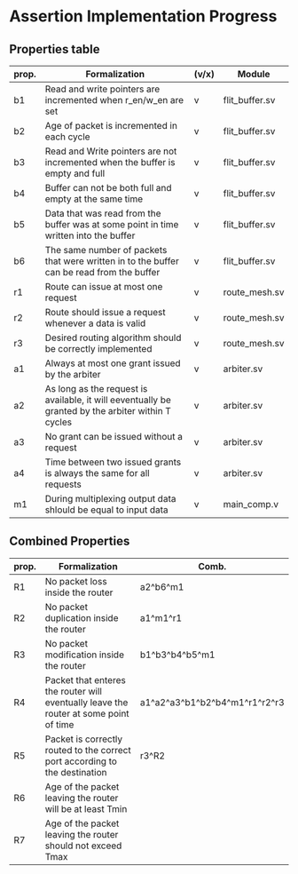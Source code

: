 # Assertion Implementation Progress

## Properties table

| prop. | Formalization  | (v/x) | Module |
|---|---|---|---|
| b1  | Read and write pointers are incremented when r_en/w_en are set | v | flit_buffer.sv |
| b2  | Age of packet is incremented in each cycle | v | flit_buffer.sv |
| b3 | Read and Write pointers are not incremented when the buffer is empty and full | v | flit_buffer.sv |
|  b4  | Buffer can not be both full and empty at the same time | v | flit_buffer.sv |
|  b5  | Data that was read from the buffer was at some point in time written into the buffer | v | flit_buffer.sv |
|  b6  | The same number of packets that were written in to the buffer can be read from the buffer | v | flit_buffer.sv |
|  r1  |  Route can issue at most one request | v | route_mesh.sv |
|  r2  | Route should issue a request whenever a data is valid | v | route_mesh.sv |
|  r3  | Desired routing algorithm should be correctly implemented | v | route_mesh.sv |
|  a1  | Always at most one grant issued by the arbiter | v | arbiter.sv |
|  a2  | As long as the request is available, it will eeventually be granted by the arbiter within T cycles | v | arbiter.sv |
|  a3  | No grant can be issued without a request | v | arbiter.sv |
|  a4  | Time between two issued grants is always the same for all requests | v | arbiter.sv |
|  m1  | During multiplexing output data shlould be equal to input data | v | main_comp.v |

## Combined Properties

| prop. | Formalization  | Comb. | 
|---|---|---|
| R1 | No packet loss inside the router | a2^b6^m1 |
| R2 | No packet duplication inside the router | a1^m1^r1  |
| R3 | No packet modification inside the router  | b1^b3^b4^b5^m1  |
| R4 | Packet that enteres the router will eventually leave the router at some point of time  | a1^a2^a3^b1^b2^b4^m1^r1^r2^r3 |
| R5 | Packet is correctly routed to the correct port according to the destination | r3^R2 |
| R6 | Age of the packet leaving the router will be at least Tmin |   |
| R7 | Age of the packet leaving the router should not exceed Tmax  |   |


 
